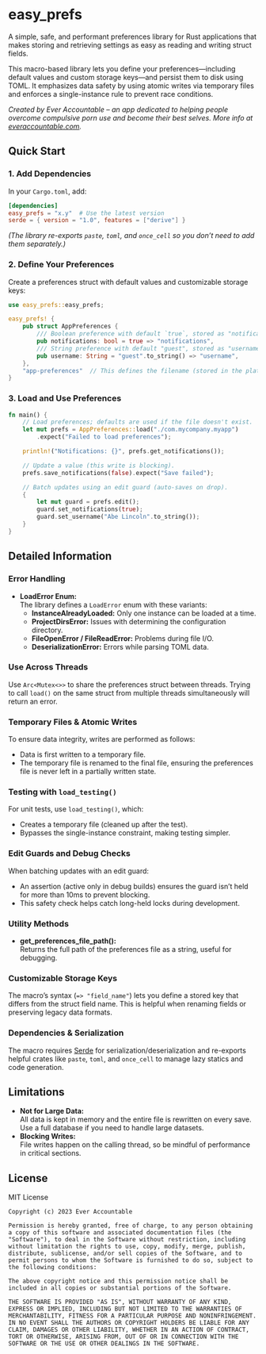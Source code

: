 # easy_prefs

A simple, safe, and performant preferences library for Rust applications that makes storing and retrieving settings as easy as reading and writing struct fields.

This macro-based library lets you define your preferences—including default values and custom storage keys—and persist them to disk using TOML. It emphasizes data safety by using atomic writes via temporary files and enforces a single-instance rule to prevent race conditions.

*Created by Ever Accountable – an app dedicated to helping people overcome compulsive porn use and become their best selves. More info at [everaccountable.com](https://everaccountable.com).*

## Quick Start

### 1. Add Dependencies

In your `Cargo.toml`, add:

```toml
[dependencies]
easy_prefs = "x.y"  # Use the latest version
serde = { version = "1.0", features = ["derive"] }
```

*(The library re-exports `paste`, `toml`, and `once_cell` so you don’t need to add them separately.)*

### 2. Define Your Preferences

Create a preferences struct with default values and customizable storage keys:

```rust
use easy_prefs::easy_prefs;

easy_prefs! {
    pub struct AppPreferences {
        /// Boolean preference with default `true`, stored as "notifications"
        pub notifications: bool = true => "notifications",
        /// String preference with default "guest", stored as "username"
        pub username: String = "guest".to_string() => "username",
    },
    "app-preferences"  // This defines the filename (stored in the platform-specific config directory)
}
```

### 3. Load and Use Preferences

```rust
fn main() {
    // Load preferences; defaults are used if the file doesn't exist.
    let mut prefs = AppPreferences::load("./com.mycompany.myapp")
        .expect("Failed to load preferences");

    println!("Notifications: {}", prefs.get_notifications());

    // Update a value (this write is blocking).
    prefs.save_notifications(false).expect("Save failed");

    // Batch updates using an edit guard (auto-saves on drop).
    {
        let mut guard = prefs.edit();
        guard.set_notifications(true);
        guard.set_username("Abe Lincoln".to_string());
    }
}
```

## Detailed Information

### Error Handling

- **LoadError Enum:**  
  The library defines a `LoadError` enum with these variants:
  - **InstanceAlreadyLoaded:** Only one instance can be loaded at a time.
  - **ProjectDirsError:** Issues with determining the configuration directory.
  - **FileOpenError / FileReadError:** Problems during file I/O.
  - **DeserializationError:** Errors while parsing TOML data.


### Use Across Threads

Use `Arc<Mutex<>>` to share the preferences struct between threads.
Trying to call `load()` on the same struct from multiple threads simultaneously will return an error.

### Temporary Files & Atomic Writes

To ensure data integrity, writes are performed as follows:
- Data is first written to a temporary file.
- The temporary file is renamed to the final file, ensuring the preferences file is never left in a partially written state.

### Testing with `load_testing()`

For unit tests, use `load_testing()`, which:
- Creates a temporary file (cleaned up after the test).
- Bypasses the single-instance constraint, making testing simpler.

### Edit Guards and Debug Checks

When batching updates with an edit guard:
- An assertion (active only in debug builds) ensures the guard isn’t held for more than 10ms to prevent blocking.
- This safety check helps catch long-held locks during development.

### Utility Methods

- **get_preferences_file_path():**  
  Returns the full path of the preferences file as a string, useful for debugging.

### Customizable Storage Keys

The macro’s syntax (`=> "field_name"`) lets you define a stored key that differs from the struct field name. This is helpful when renaming fields or preserving legacy data formats.

### Dependencies & Serialization

The macro requires [Serde](https://serde.rs) for serialization/deserialization and re-exports helpful crates like `paste`, `toml`, and `once_cell` to manage lazy statics and code generation.

## Limitations

- **Not for Large Data:**  
  All data is kept in memory and the entire file is rewritten on every save. Use a full database if you need to handle large datasets.
- **Blocking Writes:**  
  File writes happen on the calling thread, so be mindful of performance in critical sections.

## License

MIT License

```
Copyright (c) 2023 Ever Accountable

Permission is hereby granted, free of charge, to any person obtaining a copy of this software and associated documentation files (the "Software"), to deal in the Software without restriction, including without limitation the rights to use, copy, modify, merge, publish, distribute, sublicense, and/or sell copies of the Software, and to permit persons to whom the Software is furnished to do so, subject to the following conditions:
  
The above copyright notice and this permission notice shall be included in all copies or substantial portions of the Software.
  
THE SOFTWARE IS PROVIDED "AS IS", WITHOUT WARRANTY OF ANY KIND, EXPRESS OR IMPLIED, INCLUDING BUT NOT LIMITED TO THE WARRANTIES OF MERCHANTABILITY, FITNESS FOR A PARTICULAR PURPOSE AND NONINFRINGEMENT. IN NO EVENT SHALL THE AUTHORS OR COPYRIGHT HOLDERS BE LIABLE FOR ANY CLAIM, DAMAGES OR OTHER LIABILITY, WHETHER IN AN ACTION OF CONTRACT, TORT OR OTHERWISE, ARISING FROM, OUT OF OR IN CONNECTION WITH THE SOFTWARE OR THE USE OR OTHER DEALINGS IN THE SOFTWARE.
```
